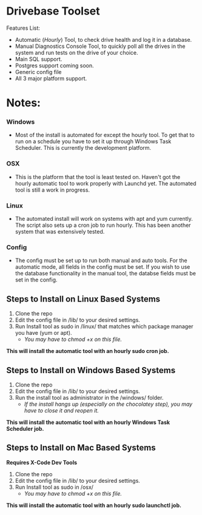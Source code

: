 # Drivebase Toolset

Features List:
  - Automatic (*Hourly*) Tool, to check drive health and log it in a database.
  - Manual Diagnostics Console Tool, to quickly poll all the drives in the system and run tests on the drive of your choice.
  - Main SQL support.
  - Postgres support coming soon.
  - Generic config file
  - All 3 major platform support.

# Notes:

### Windows
  - Most of the install is automated for except the hourly tool. To get that to run on a schedule you have to set it up through Windows Task Scheduler. This is currently the development platform.
  
### OSX
  - This is the platform that the tool is least tested on. Haven't got the hourly automatic tool to work properly with Launchd yet. The automated tool is still a work in progress.
  
### Linux
  - The automated install will work on systems with apt and yum currently. The script also sets up a cron job to run hourly. This has been another system that was extensively tested.
  
### Config
  - The config must be set up to run both manual and auto tools. For the automatic mode, all fields in the config must be set. If you wish to use the database functionality in the manual tool, the databse fields must be set in the config. 

## Steps to Install on Linux Based Systems

1. Clone the repo
2. Edit the config file in /lib/ to your desired settings.
3. Run Install tool as sudo in /linux/ that matches which package manager you have (yum or apt). 
   - *You may have to chmod +x on this file.*

**This will install the automatic tool with an hourly sudo cron job.**

## Steps to Install on Windows Based Systems

1. Clone the repo
2. Edit the config file in /lib/ to your desired settings.
3. Run the install tool as administrator in the /windows/ folder.
   - *If the install hangs up (especially on the chocolatey step), you may have to close it and reopen it.* 

**This will install the automatic tool with an hourly Windows Task Scheduler job.**

## Steps to Install on Mac Based Systems

**Requires X-Code Dev Tools**

1. Clone the repo
2. Edit the config file in /lib/ to your desired settings.
3. Run Install tool as sudo in /osx/ 
   - *You may have to chmod +x on this file.*
   
**This will install the automatic tool with an hourly sudo launchctl job.**
